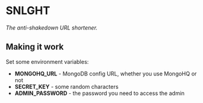 # SNLGHT

*The anti-shakedown URL shortener.*

## Making it work

Set some environment variables:

* __MONGOHQ_URL__ - MongoDB config URL, whether you use MongoHQ or not
* __SECRET_KEY__ - some random characters
* __ADMIN_PASSWORD__ - the password you need to access the admin
